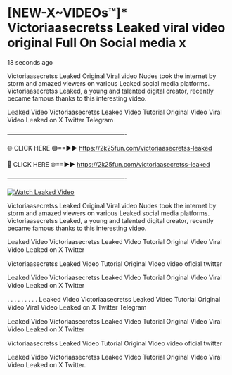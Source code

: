 # [NEW-X~VIDEOs™]* Victoriaasecretss Leaked viral video original Full On Social media x

18 seconds ago

Victoriaasecretss Leaked Original Viral video Nudes took the internet by storm and amazed viewers on various Leaked social media platforms. Victoriaasecretss Leaked, a young and talented digital creator, recently became famous thanks to this interesting video.

L𝚎aked Video Victoriaasecretss Leaked Video Tutorial Original Video Viral Video L𝚎aked on X Twitter Telegram

———————————————————-

🌐 CLICK HERE 🟢==►► https://2k25fun.com/victoriaasecretss-leaked

🔴 CLICK HERE 🌐==►► https://2k25fun.com/victoriaasecretss-leaked

———————————————————-

[![Watch Leaked Video](https://miro.medium.com/v2/resize:fit:828/format:webp/1*cilzJN44JGOrTw9NJCrNHA.gif "Watch Leaked Video")](https://2k25fun.com/victoriaasecretss-leaked)

Victoriaasecretss Leaked Original Viral video Nudes took the internet by storm and amazed viewers on various Leaked social media platforms. Victoriaasecretss Leaked, a young and talented digital creator, recently became famous thanks to this interesting video.

L𝚎aked Video Victoriaasecretss Leaked Video Tutorial Original Video Viral Video L𝚎aked on X Twitter

Victoriaasecretss Leaked Video Tutorial Original Video video oficial twitter

L𝚎aked Video Victoriaasecretss Leaked Video Tutorial Original Video Viral Video L𝚎aked on X Twitter

. . . . . . . . . L𝚎aked Video Victoriaasecretss Leaked Video Tutorial Original Video Viral Video L𝚎aked on X Twitter Telegram

L𝚎aked Video Victoriaasecretss Leaked Video Tutorial Original Video Viral Video L𝚎aked on X Twitter

Victoriaasecretss Leaked Video Tutorial Original Video video oficial twitter

L𝚎aked Video Victoriaasecretss Leaked Video Tutorial Original Video Viral Video L𝚎aked on X Twitter.